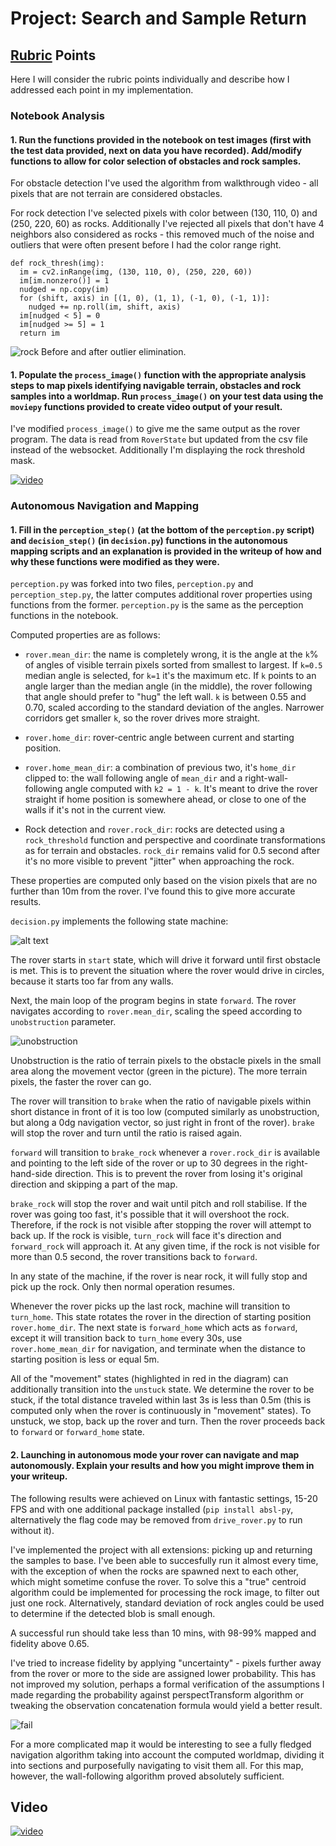 # Project: Search and Sample Return

[//]: # (Image References)

[image1]: ./misc/rover_image.jpg
[image2]: ./calibration_images/example_grid1.jpg
[image3]: ./calibration_images/example_rock1.jpg
[fsm]: ./misc/D0E3C5A3-D4F0-4207-9E97-7DF045D5C0C4.jpeg
[unobstruction]: ./misc/unobstruction.png
[rock]: ./misc/rock.png
[moviepy]: ./misc/moviepy.png
[fail]: ./misc/fail.png

## [Rubric](https://review.udacity.com/#!/rubrics/916/view) Points
 Here I will consider the rubric points individually and describe how I addressed each point in my implementation.

### Notebook Analysis
#### 1. Run the functions provided in the notebook on test images (first with the test data provided, next on data you have recorded). Add/modify functions to allow for color selection of obstacles and rock samples.
For obstacle detection I've used the algorithm from walkthrough video - all pixels that are not terrain are considered obstacles.

For rock detection I've selected pixels with color between (130, 110, 0) and (250, 220, 60) as rocks. Additionally I've rejected all pixels that don't have 4 neighbors also considered as rocks - this removed much of the noise and outliers that were often present before I had the color range right.

```
def rock_thresh(img):
  im = cv2.inRange(img, (130, 110, 0), (250, 220, 60))
  im[im.nonzero()] = 1
  nudged = np.copy(im)
  for (shift, axis) in [(1, 0), (1, 1), (-1, 0), (-1, 1)]:
    nudged += np.roll(im, shift, axis)
  im[nudged < 5] = 0
  im[nudged >= 5] = 1
  return im
```
![rock][rock]
Before and after outlier elimination.

#### 1. Populate the `process_image()` function with the appropriate analysis steps to map pixels identifying navigable terrain, obstacles and rock samples into a worldmap.  Run `process_image()` on your test data using the `moviepy` functions provided to create video output of your result.

I've modified `process_image()` to give me the same output as the rover program. The data is read from `RoverState` but updated from the csv file instead of the websocket. Additionally I'm displaying the rock threshold mask.

[![video][moviepy]](./output/test_mapping.mp4)

### Autonomous Navigation and Mapping

#### 1. Fill in the `perception_step()` (at the bottom of the `perception.py` script) and `decision_step()` (in `decision.py`) functions in the autonomous mapping scripts and an explanation is provided in the writeup of how and why these functions were modified as they were.

`perception.py` was forked into two files, `perception.py` and `perception_step.py`, the latter computes additional rover properties using functions from the former. `perception.py` is the same as the perception functions in the notebook.

Computed properties are as follows:

* `rover.mean_dir`: the name is completely wrong, it is the angle at the `k`% of angles of visible terrain pixels sorted from smallest to largest. If `k=0.5` median angle is selected, for `k=1` it's the maximum etc. If `k` points to an angle larger than the median angle (in the middle), the rover following that angle should prefer to "hug" the left wall. `k` is between 0.55 and 0.70, scaled according to the standard deviation of the angles. Narrower corridors get smaller `k`, so the rover drives more straight.

* `rover.home_dir`: rover-centric angle between current and starting position.

* `rover.home_mean_dir`: a combination of previous two, it's `home_dir` clipped to: the wall following angle of `mean_dir` and a right-wall-following angle computed with `k2 = 1 - k`. It's meant to drive the rover straight if home position is somewhere ahead, or close to one of the walls if it's not in the current view.

* Rock detection and `rover.rock_dir`: rocks are detected using a `rock_threshold` function and perspective and coordinate transformations as for terrain and obstacles. `rock_dir` remains valid for 0.5 second after it's no more visible to prevent "jitter" when approaching the rock.

These properties are computed only based on the vision pixels that are no further than 10m from the rover. I've found this to give more accurate results.

`decision.py` implements the following state machine:

![alt text][fsm]

The rover starts in `start` state, which will drive it forward until first obstacle is met. This is to prevent the situation where the rover would drive in circles, because it starts too far from any walls.

Next, the main loop of the program begins in state `forward`. The rover navigates according to `rover.mean_dir`, scaling the speed according to `unobstruction` parameter.

![unobstruction][unobstruction]

Unobstruction is the ratio of terrain pixels to the obstacle pixels in the small area along the movement vector (green in the picture). The more terrain pixels, the faster the rover can go.

 The rover will transition to `brake` when the ratio of navigable pixels within short distance in front of it is too low (computed similarly as unobstruction, but along a 0dg navigation vector, so just right in front of the rover). `brake` will stop the rover and turn until the ratio is raised again.

`forward` will transition to `brake_rock` whenever a `rover.rock_dir` is available and pointing to the left side of the rover or up to 30 degrees in the right-hand-side direction. This is to prevent the rover from losing it's original direction and skipping a part of the map.

`brake_rock` will stop the rover and wait until pitch and roll stabilise. If the rover was going too fast, it's possible that it will overshoot the rock. Therefore, if the rock is not visible after stopping the rover will attempt to back up. If the rock is visible, `turn_rock` will face it's direction and `forward_rock` will approach it. At any given time, if the rock is not visible for more than 0.5 second, the rover transitions back to `forward`.

In any state of the machine, if the rover is near rock, it will fully stop and pick up the rock. Only then normal operation resumes.

Whenever the rover picks up the last rock, machine will transition to `turn_home`. This state rotates the rover in the direction of starting position `rover.home_dir`. The next state is `forward_home` which acts as `forward`, except it will transition back to `turn_home` every 30s, use `rover.home_mean_dir` for navigation, and terminate when the distance to starting position is less or equal 5m.

All of the "movement" states (highlighted in red in the diagram) can additionally transition into the `unstuck` state. We determine the rover to be stuck, if the total distance traveled within last 3s is less than 0.5m (this is computed only when the rover is continuously in "movement" states). To unstuck, we stop, back up the rover and turn. Then the rover proceeds back to `forward` or `forward_home` state.

#### 2. Launching in autonomous mode your rover can navigate and map autonomously.  Explain your results and how you might improve them in your writeup.

The following results were achieved on Linux with fantastic settings, 15-20 FPS and with one additional package installed (`pip install absl-py`, alternatively the flag code may be removed from `drive_rover.py` to run without it).

I've implemented the project with all extensions: picking up and returning the samples to base. I've been able to succesfully run it almost every time, with the exception of when the rocks are spawned next to each other, which might sometime confuse the rover. To solve this a "true" centroid algorithm could be implemented for processing the rock image, to filter out just one rock. Alternatively, standard deviation of rock angles could be used to determine if the detected blob is small enough.

A successful run should take less than 10 mins, with 98-99% mapped and fidelity above 0.65.

I've tried to increase fidelity by applying "uncertainty" - pixels further away from the rover or more to the side are assigned lower probability. This has not improved my solution, perhaps a formal verification of the assumptions I made regarding the probability against perspectTransform algorithm or tweaking the observation concatenation formula would yield a better result.

![fail][fail]

For a more complicated map it would be interesting to see a fully fledged navigation algorithm taking into account the computed worldmap, dividing it into sections and purposefully navigating to visit them all. For this map, however, the wall-following algorithm proved absolutely sufficient.

## Video

[![video](https://img.youtube.com/vi/IUhwW2wrBYU/0.jpg)](https://www.youtube.com/watch?v=IUhwW2wrBYU)

